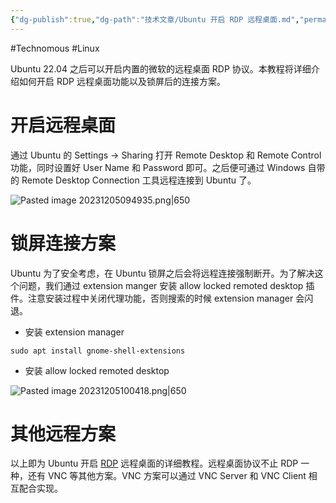 ```yaml
---
{"dg-publish":true,"dg-path":"技术文章/Ubuntu 开启 RDP 远程桌面.md","permalink":"/技术文章/Ubuntu 开启 RDP 远程桌面/","dgPassFrontmatter":true,"created":"2023-12-05T09:35:25.000+08:00","updated":"2024-02-28T13:24:42.000+08:00"}
---
```


#Technomous #Linux 

Ubuntu 22.04 之后可以开启内置的微软的远程桌面 RDP 协议。本教程将详细介绍如何开启 RDP 远程桌面功能以及锁屏后的连接方案。

# 开启远程桌面

通过 Ubuntu 的 Settings -> Sharing 打开 Remote Desktop 和 Remote Control 功能，同时设置好 User Name 和 Password 即可。之后便可通过 Windows 自带的 Remote Desktop Connection 工具远程连接到 Ubuntu 了。

![Pasted image 20231205094935.png|650](/img/user/0.Asset/resource/Pasted%20image%2020231205094935.png)

# 锁屏连接方案

Ubuntu 为了安全考虑，在 Ubuntu 锁屏之后会将远程连接强制断开。为了解决这个问题，我们通过 extension manger 安装 allow locked remoted desktop 插件。注意安装过程中关闭代理功能，否则搜索的时候 extension manager 会闪退。

- 安装 extension manager

``` shell
sudo apt install gnome-shell-extensions
```

- 安装 allow locked remoted desktop

![Pasted image 20231205100418.png|650](/img/user/0.Asset/resource/Pasted%20image%2020231205100418.png)

# 其他远程方案

以上即为 Ubuntu 开启 [RDP](https://learn.microsoft.com/zh-cn/troubleshoot/windows-server/remote/understanding-remote-desktop-protocol) 远程桌面的详细教程。远程桌面协议不止 RDP 一种，还有 VNC 等其他方案。VNC 方案可以通过 VNC Server 和 VNC Client 相互配合实现。
